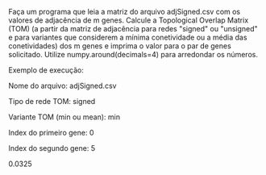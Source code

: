 Faça um programa que leia a matriz do arquivo adjSigned.csv com os valores de adjacência de m genes.
Calcule a Topological Overlap Matrix (TOM) (a partir da matriz de adjacência para redes "signed" ou "unsigned" e para variantes que considerem a mínima conetividade ou a média das conetividades) dos m genes e imprima o valor para o par de genes solicitado. Utilize numpy.around(decimals=4) para arredondar os números.

Exemplo de execução:

Nome do arquivo: adjSigned.csv

Tipo de rede TOM: signed

Variante TOM (min ou mean): min

Index do primeiro gene: 0

Index do segundo gene: 5

0.0325
